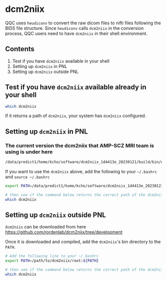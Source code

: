 # dcm2niix

QQC uses `heudiconv` to convert the raw dicom files to nifti files following the BIDS file structure. Since `heudiconv` calls `dcm2niix` in the conversion process, QQC users need to have `dcm2niix` in their shell environment.




## Contents

1. Test if you have `dcm2niix` available in your shell
2. Setting up `dcm2niix` in PNL
3. Setting up `dcm2niix` outside PNL



## Test if you have `dcm2niix` available already in your shell

```sh
which dcm2niix
```
If it returns a path of `dcm2niix`, your system has `dcm2niix` configured.


## Setting up `dcm2niix` in PNL

### The current version the dcm2niix that AMP-SCZ MRI team is using is under here

```sh
/data/predict1/home/kcho/software/dcm2niix_1d4413e_20230121/build/bin/dcm2niix
```

If you want to use the `dcm2niix` above, add the following to your `~/.bashrc` and `source ~/.bashrc`
```sh
export PATH=/data/predict1/home/kcho/software/dcm2niix_1d4413e_20230121/build/bin:${PATH}

# then see if the command below returns the correct path of the dcm2niix
which dcm2niix
```

## Setting up `dcm2niix` outside PNL

`dcm2niix` can be downloaded from here https://github.com/rordenlab/dcm2niix/tree/development

Once it is downloaded and compiled, add the `dcm2niix`'s bin directory to the `PATH`.

```sh
# Add the following line to your ~/.bashrc 
export PATH=/path/to/dcm2niix/root:${PATH}

# then see if the command below returns the correct path of the dcm2niix
which dcm2niix
```

